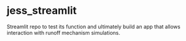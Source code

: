 # jess_streamlit
Streamlit repo to test its function and ultimately build an app that allows interaction with runoff mechanism simulations.
